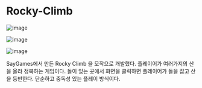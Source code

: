 # Rocky-Climb

![image](https://user-images.githubusercontent.com/38280578/48747819-17121a00-ecb8-11e8-94ea-3f2690bfe556.png)

![image](https://user-images.githubusercontent.com/38280578/48747821-1a0d0a80-ecb8-11e8-9025-0251be180616.png)

![image](https://user-images.githubusercontent.com/38280578/48747825-1d07fb00-ecb8-11e8-8c24-1fa2752f73da.png)

SayGames에서 만든 Rocky Climb 을 모작으로 개발했다. 
플레이어가 여러가지의 산을 올라 정복하는 게임이다. 
돌이 있는 곳에서 화면을 클릭하면 플레이어가 돌을 잡고 산을 등반한다.
단순하고 중독성 있는 플레이 방식이다.
